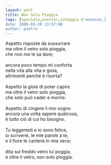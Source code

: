 ```yaml
---
layout: post
title: Non Solo Pioggia
tags: [speciale,onestar,scheggia d'essenza,]
date: 2009-03-20 13:57:00
author: pietro
---
```

Aspetto risposte da sussurrare<br/>ma oltre il vetro solo pioggia,<br/>che non me le sa dare;<br/><br/>ancora poco tempo mi conforta<br/>nella vita alla vita e gioia,<br/>altrimenti perché è risorta?<br/><br/>Aspetto la gioia di poter capire<br/>ma oltre il vetro solo pioggia,<br/>che solo può cader e morire.<br/><br/>Aspetto di cingere il mio sogno<br/>ancora una volta sapere qualcosa,<br/>è tutto ciò di cui ho bisogno.<br/><br/>Tu leggeresti e io sono felice,<br/>io scriverei, le mie parole a te,<br/>e il fiore le canterà in mia vece;<br/><br/>dita sul freddo vetro lui poggia,<br/>e oltre il vetro, non solo pioggia.
